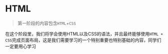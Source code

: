 # HTML

> 第一阶段的内容包含`HTML`+`CSS`

在这个阶段里，我们将学会使用HTML以及CSS的语法，并且最终能够使用`HTML + CSS`完成页面布局，这是我们需要学习的一个特别重要也特别基础的内容，同学们一定要用心学习